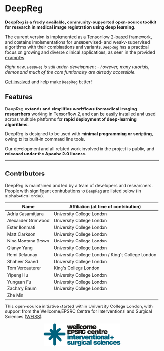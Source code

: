 # DeepReg

**DeepReg is a freely available, community-supported open-source toolkit for research in medical image registration using
deep learning.**

The current version is implemented as a Tensorflow 2-based framework, and contains implementations for
unsupervised- and weaky-supervised algorithms with their combinations and variants. `DeepReg` has a practical focus on growing and diverse clinical applications, as seen in the provided [examples](tutorial_demo.md).

_Right now, `DeepReg` is still under-development - however, many tutorials, demos and much of the core funtionality are already accessible._

[Get involved](CONTRIBUTING.md) and help make `DeepReg` better!

## Features

DeepReg **extends and simplifies workflows for medical imaging researchers** working in Tensorflow 2, and can be easily installed and used across multiple platforms for **rapid deployment of deep-learning algorithms**.

DeepReg is designed to be used with **minimal programming or scripting**, owing to its built-in command line tools.

Our development and all related work involved in the project is public, and **released under the Apache 2.0 license**.

---

## Contributors

DeepReg is maintained and led by a team of developers and researchers. People with signifigant contrubutions to `DeepReg` are listed below (in alphabetical order).

| Name               | Affiliation (at time of contribution)             |
|--------------------|---------------------------------------------------|
| Adria Casamitjana  | University College London                         |
| Alexander Grimwood | University College London                         |
| Ester Bonmati      | University College London                         |
| Matt Clarkson      | University College London                         |
| Nina Montana Brown | University College London                         |
| Qianye Yang        | University College London                         |
| Remi Delaunay      | University College London / King's College London |
| Shaheer Saaed      | University College London                         |
| Tom Vercauteren    | King's College London                             |
| Yipeng Hu          | University College London                         |
| Yunguan Fu         | University College London                         |
| Zachary Baum       | University College London                         |
| Zhe Min            |                                                   |

This open-source initiative started within University College London, with support from the Wellcome/EPSRC Centre for Interventional and Surgical Sciences ([WEISS](https://www.ucl.ac.uk/interventional-surgical-sciences/)).

<p style="text-align: center"><img src='https://raw.githubusercontent.com/DeepRegNet/DeepReg/master/docs/asset/weiss.jpg' alt='WEISS Logo' width='250'/></p>
